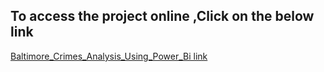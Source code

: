 
## To access the project online ,Click on the below link

[ Baltimore_Crimes_Analysis_Using_Power_Bi link](https://app.powerbi.com/view?r=eyJrIjoiOWViMzAzZDUtYzlhNC00YTU5LWJkMDEtZWVkMzE5ODNkZDUxIiwidCI6IjA5N2I0YWUwLWQwNmEtNGY4Mi1iODBhLTVmYWM1NTZjMDQzNyIsImMiOjl9)